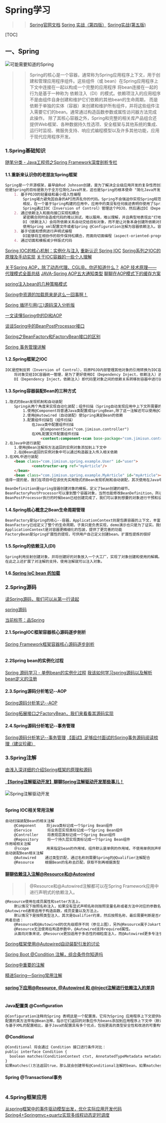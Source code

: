 # Spring学习
>> [Spring官网文档](https://docs.spring.io/spring-framework/docs/current/spring-framework-reference/core.html)
>> [Spring 实战（第四版）](https://potoyang.gitbook.io/spring-in-action-v4/)
>> [Spring实战(第五版)](https://potoyang.gitbook.io/spring-in-action-v5/)

[TOC]


## 一、Spring 
![可能需要知道的Spring](https://img2020.cnblogs.com/blog/1489208/202006/1489208-20200610141802146-901108964.png)
>> Spring的核心是一个容器，通常称为Spring应用程序上下文，用于创建和管理应用程序组件。这些组件（或 bean）在Spring应用程序上下文中连接在一起以构成一个完整的应用程序
>> 将bean连接在一起的行为是基于一种称为 依赖注入（DI）的模式。依赖项注入的应用程序不是由组件自身创建和维护它们依赖的其他bean的生命周期，
>> 而是依赖于单独的实体（容器）来创建和维护所有组件，并将这些组件注入需要它们的bean。通常通过构造函数参数或属性访问器方法完成此操作。
>> 除了其核心容器之外，Spring和完整的相关库产品组合还提供Web框架、各种数据持久性选项、安全框架与其他系统的集成、运行时监视、微服务支持、响应式编程模型以及许多其他功能，应用于现代应用程序开发。
### 1.Spring基础知识
[随笔分类 - Java工程师之Spring Framework深度剖析专栏](https://www.cnblogs.com/jimisun/category/1359910.html)
#### 1.1.重新来认识你的老朋友Spring框架
```markdown
Spring是一个开源框架，最早由Rod Johnson创建，是为了解决企业级应用开发的复杂性而创建的。很多框架都宣称在某些方面针对Java开发做出了简化，
但是Spring的目标是致力于全方位简化Java开发，这也是Spring的根本使命 "简化Java开发"。
    1. 基于POJO的轻量级和最小侵入性编程
        Spring竭力避免因自身的API而弄乱你的代码。Spring不会强迫你实现Spring规范的接口或继承Spring规范的类。
        相反，在一个基于Spring构建的应用中，应用中的类没有任何痕迹表明你使用了Spring。最坏的情况就是你在应用的类中发现了Spring的相关注解，但它依然是POJO。
        Spring通过IOC（Inversion of Control）管理这个POJO，然后通过DI（Dependency Inject）来注入他们。
    2. 通过依赖注入和面向接口实现松耦合
        紧密耦合同时会造成代码的难以测试，难以服用，难以理解，并且典型地表现出"打地鼠“式的Bug特性（修复一个Bug，将会出现一个或多个新Bug），所以我们可以知道耦合是必须的，但必须谨慎管理耦合
        DI（依赖注入）会将所依赖关系自动交给目标对象，而不是让对象本身创建所依赖对象。通过DI依赖注入可以将对象之间依赖关系轻松解耦
        使用Spring xml配置文件或者Spring @Configuration注解为容器依赖注入。容器可以控制对象的实例化。
    3. 基于切面和惯例进行声明式编程
        DI能够将互相协作的软件保持松耦合，而面向切面编程（aspect-oriented-programming，AOP）可以将遍布应用各处的功能分离出来形成可从用的组件。
    4. 通过切面和模板减少样版式代码
```



[Spring IOC的核心机制：实例化与注入](https://www.cnblogs.com/zyjimmortalp/p/12828726.html)
[重新认识 Spring IOC](https://www.cnblogs.com/i-code/p/12832545.html)
[Spring系列之IOC的原理及手动实现](https://www.cnblogs.com/liyus/p/10112118.html)
[关于IOC容器的一些个人理解](https://www.cnblogs.com/HanJunJun-blog/p/10579712.html)

[关于Spring AOP，除了动态代理、CGLIB，你还知道什么？](https://mp.weixin.qq.com/s?__biz=MzI3NzE0NjcwMg==&mid=2650128800&idx=3&sn=3a3e9806348f3b280bdc5ee725238a20&chksm=f36bdc81c41c5597d0e206d637dd7bd986886212e38ae69fd506cc8488ab98bac5698204e9bc&mpshare=1&scene=23&srcid=&sharer_sharetime=1590070530809&sharer_shareid=d812adcc01829f0f7f8fb06aea118511#rd)
[AOP 技术原理——代理模式全面总结](https://www.cnblogs.com/kubixuesheng/p/5183782.html)
[JAVA-Spring AOP五大通知类型](https://www.cnblogs.com/xiaoluohao/p/11286242.html)
[聊聊在AOP模式下的缓存方案](https://www.cnblogs.com/lori/p/10602746.html)

[spring注入bean的几种策略模式](https://www.cnblogs.com/zyjimmortalp/p/12833761.html)

[Spring中资源的加载原来是这么一回事啊！](https://www.cnblogs.com/i-code/p/12845329.html)

[Spring 循环引用(三)源码深入分析版](https://www.cnblogs.com/burg-xun/p/12865205.html)

[一文读懂Spring中的DI和AOP](https://www.cnblogs.com/xiaoyao2011/p/12866456.html)

[谈谈Spring中的BeanPostProcessor接口](https://www.cnblogs.com/tuyang1129/p/12866484.html)

[Spring之BeanFactory和FactoryBean接口的区别](https://www.cnblogs.com/dengpengbo/p/10493782.html)

[Spring 事务管理详解](https://www.cnblogs.com/liantdev/p/10149443.html)
#### 1.2.Spring框架之IOC
```markdown
IOC是控制反转（Inversion of Control），将原POJO内部管理其他对象的引用转换为IOC容器统一管理对象引用，在需要使用的时候从容器获取Bean即可。
    将对象交给IOC容器统一管理，是为了更好使用DI（Dependency Inject，依赖注入）进行POJO之间依赖关系的解耦。
    DI（Dependency Inject，依赖注入）即代码里对象之间的依赖关系转移到容器中进行装配，这样能很灵活地通过面向接口进行编程。
```
#### 1.3.Spring容器装配Bean的三种方式
```markdown
1.隐式的Bean发现机制和自动装配
    Spring从两个角度来实现自动化装配；组件扫描（Spring自动发现应用中上下文所需要的创建的Bean），自动装配（Spring自动满足Bean之间的依赖）
        1.使用@Component将普通Java类配置成SpringBean,除了这一注解还可以使用@Controller，@Service，@Repository等注解。
        2.使用@Autowired（自动装配）使Spring满足Bean的依赖
        3.配置组件扫描包（组件扫描）
            在Java类中配置组件扫描
                @ComponentScan("com.jimisun.controller")
            在XML配置文件配置组件扫描
                <context:component-scan base-package="com.jimisun.controller,com.jimisun.service"/>
2.在Java中进行装配
    1.使用@Bean注解将方法返回的实例对象添加到上下文中
    2.在@Bean返回的实例对象中可以通过构造器注入传入相关依赖
3.在XML中进行装配
    <bean class="com.jimisun.spring.example.User" id="user">
            <constructor-arg ref="myArticle"/>
    </bean>
    <bean class="com.jimisun.spring.example.MyArticle" id="myArticle"></bean>
值得一提的是，我们在项目中应该优先实用隐式的Bean发现机制和自动装配，其次使用在Java中进行装配，最后再使用在XML中进行装配。
```
```markdown
BeanDefinition是spring容器创建对象的模板，定义了bean创建的细节。
BeanFactoryPostProcessor可以拿到整个容器对象，当然也能修改BeanDefinition，所以能直接操作bean的创建。
BeanPostProcessor执行的时候bean已经创建完成了，我们可以拿到想要的对象进行干预和设值等操作。
```
#### 1.4.Spring核心概念之Bean生命周期管理
```markdown
BeanFactory是Spring的核心--容器，ApplicationContext则是包裹容器的上下文，丰富容器的功能（资源加载，事件驱动等）。FactoryBean也是Spring扩展性的提现。
BeanFactory已经定义了整个的生命周期，子类只是负责实现，demo演示也只是为了证实。我们更应该关注更上层的东西 
ApplicationContext是对容器更精细化的包装，提供了更完善的功能
FactoryBean是Spring扩展性的提现，可供用户自己定义创建bean。扩展性提炼的很好
```
#### 1.5.Spring的依赖注入(DI)
```markdown
Spring利用反射创建对象，并将创建好的对象放入一个大工厂，实现了对象创建和使用的解耦。需要使用的时候可以方便的通过BeanFactory.getBean()获取。
在此之上还扩展了对注解的支持，使用注解就可以注入对象。
```
#### 1.6.[Spring IoC bean 的加载](https://www.cnblogs.com/leisurexi/p/13194515.html)
### 2.Spring源码
[读Spring源码，我们可以从第一行读起](https://blog.csdn.net/qq_41907991/article/details/105667900)

[spring源码](https://www.cnblogs.com/youzhibing/category/958792.html)

[当前标签：品Spring](https://www.cnblogs.com/lixinjie/tag/%E5%93%81Spring/)
#### 2.1.SpringIOC框架容器核心源码逐步剖析
[Spring Framework框架容器核心源码逐步剖析](https://www.cnblogs.com/jimisun/p/10104002.html)
```markdown

```
#### 2.2Spring bean的实例化过程
[Spring 源码学习 - 单例bean的实例化过程](https://www.cnblogs.com/hackingForest/p/13054173.html)
[我该如何学习spring源码以及解析bean定义的注册](https://www.cnblogs.com/liyus/p/10983108.html)

#### 2.3.Spring源码分析笔记--AOP
[Spring源码分析笔记--AOP](https://www.cnblogs.com/little-sheep/p/10103797.html)

[Spring拓展接口之FactoryBean，我们来看看其源码实现](https://www.cnblogs.com/youzhibing/p/10528821.html)
#### 2.4.Spring源码分析笔记--事务管理
[Spring源码分析笔记--事务管理](https://www.cnblogs.com/little-sheep/p/10115173.html)
[【面试】足够应付面试的Spring事务源码阅读梳理（建议珍藏）](https://www.cnblogs.com/lixinjie/p/a-enough-source-read-of-spring-tx-for-interview.html)

### 3.Spring注解
[由浅入深详细的介绍Spring框架的原理和源码](https://www.cnblogs.com/binghe001/category/1780611.html)
#### [【Spring注解驱动开发】聊聊Spring注解驱动开发那些事儿！](https://www.cnblogs.com/binghe001/p/13047333.html)
![Spring注解驱动开发](https://img2020.cnblogs.com/blog/1729473/202006/1729473-20200605000243595-700419751.jpg)
```markdown

```
#### Spring IOC相关常用注解
```markdown
自动扫描装配Bean的相关注解
    @Component   　将java类标记成一个Spring Bean组件
    @Service       将业务层实现类标记成一个Spring Bean组件
    @Controller    将表现层类标记成一个Spring Bean组件
    @Repository    将一个持久层实现类标记成一个Spring Bean组件
作用域相关注解
    ＠scope        用来指定bean的作用域，组件默认是单例的作用域，不使用单例则声明此注解
自动装配Bean相关注解
    @Autowired    通过类型匹配，通过名称则需要Spring的@Qualifier注解配合
    @Resource     根据Bean的名称去匹配，获取不到再根据类型
```
#### [聊聊依赖注入注解@Resource和@Autowired](https://www.cnblogs.com/felordcn/p/13063802.html)
>> @Resource和@Autowired注解都可以在Spring Framework应用中进行声明式的依赖注入。
```markdown
@Resource使用在成员属性和setter方法上。
    默认情况下按照名称注入，如果没有显式声明名称则按照变量名称或者方法中对应的参数名称进行注入。Qualifier约束，装配失败后异常。
@Autowired通常适用于构造函数，成员变量以及方法上。
    默认情况下是按照类型注入，其次是Qualifier约束，然后按照名称，最后需要判断是否required。
两者总结：
    @Resource和@Autowired的优先级顺序不同（参见上图），另外@Resource属于Jakarta EE规范而@Autowired属于Spring范畴，
    @Resource无法使用在构造参数中，@Autowired支持required属性。
    从面向对象来说，@Resource更加适用于多态性的细粒度注入，而@Autowired更多专注于多态的单例注入。
```
[Spring框架使用@Autowired自动装配引发的讨论](https://www.cnblogs.com/ibigboy/p/11236729.html)

[Spring Boot @Condition 注解，组合条件你知道吗](https://www.cnblogs.com/FraserYu/p/11280420.html)

[Spring中重要的注解](https://www.cnblogs.com/rolandlee/p/11014923.html)

[精进Spring—Spring常用注解](https://blog.csdn.net/u010648555/article/details/76299467)
#### [spring下应用@Resource, @Autowired 和 @Inject注解进行依赖注入的差异](https://www.cnblogs.com/both-eyes/p/10096882.html)
```markdown

```
#### Java配置类 @Configuration
```markdown
@Configuration注释向Spring 表明这是一个配置类，它将为Spring 应用程序上下文提供beans。
配置的类方法带有@Bean注释，指示它们返回的对象应作为beans添加到应用程序上下文中（默认情况下，它们各自的bean IDs将与定义它们的方法的名称相同）。
与基于XML的配置相比，基于Java的配置具有多个优点，包括更高的类型安全性和改进的可重构性。即使这样，仅当Spring无法自动配置组件时，才需要使用Java或XML进行显式配置。
```
#### @Conditional 
```markdown
@Conditional 将会通过 Condition 接口进行条件对比：
public interface Condition {
  boolean matches(ConditionContext ctxt, AnnotatedTypeMetadata metadata);
}
如果matches()方法返回true，那么就会创建带有@Conditional注解的bean。如果matches()方法返回false，将不会创建这些bean。
```
#### Spring @Transactional事务
```markdown

```

### 4.Spring框架应用
[从spring框架中的事件驱动模型出发，优化实际应用开发代码](https://www.cnblogs.com/l3306/p/10757291.html)
[Spring4+Springmvc+quartz实现多线程动态定时调度](https://www.cnblogs.com/alterem/p/11301235.html)
###

##